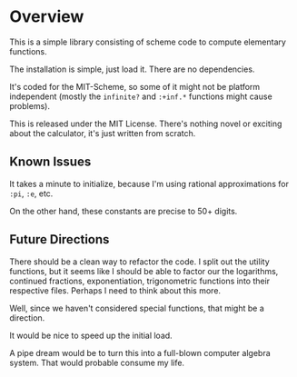 # Overview

This is a simple library consisting of scheme code to compute elementary 
functions.

The installation is simple, just load it. There are no dependencies.

It's coded for the MIT-Scheme, so some of it might not be platform independent 
(mostly the `infinite?` and `:+inf.*` functions might cause problems).

This is released under the MIT License. There's nothing novel or exciting about 
the calculator, it's just written from scratch.

## Known Issues

It takes a minute to initialize, because I'm using rational approximations for 
`:pi`, `:e`, etc.

On the other hand, these constants are precise to 50+ digits.

## Future Directions

There should be a clean way to refactor the code. I split out the utility
functions, but it seems like I should be able to factor our the logarithms,
continued fractions, exponentiation, trigonometric functions into their
respective files. Perhaps I need to think about this more.

Well, since we haven't considered special functions, that might be a direction.

It would be nice to speed up the initial load.

A pipe dream would be to turn this into a full-blown computer algebra system.
That would probable consume my life.
